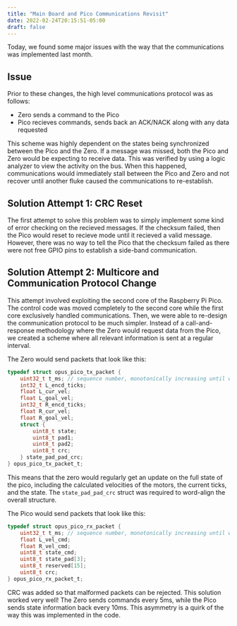 ```yaml
---
title: "Main Board and Pico Communications Revisit"
date: 2022-02-24T20:15:51-05:00
draft: false
---
```


Today, we found some major issues with the way that the communications was implemented last month. 

## Issue
Prior to these changes, the high level communications protocol was as follows: 
- Zero sends a command to the Pico
- Pico recieves commands, sends back an ACK/NACK along with any data requested

This scheme was highly dependent on the states being synchronized between the Pico and the Zero. If a message was missed, both the Pico and Zero would be expecting to receive data. This was verified by using a logic analyzer to view the activity on the bus. When this happened, communications would immediately stall between the Pico and Zero and not recover until another fluke caused the communications to re-establish. 

## Solution Attempt 1: CRC Reset
The first attempt to solve this problem was to simply implement some kind of error checking on the recieved messages. If the checksum failed, then the Pico would reset to recieve mode until it recieved a valid message. However, there was no way to tell the Pico that the checksum failed as there were not free GPIO pins to establish a side-band communication. 

## Solution Attempt 2: Multicore and Communication Protocol Change
This attempt involved exploiting the second core of the Raspberry Pi Pico. The control code was moved completely to the second core while the first core exclusively handled communications. Then, we were able to re-design the communication protocol to be much simpler. Instead of a call-and-response methodology where the Zero would request data from the Pico, we created a scheme where all relevant information is sent at a regular interval. 

The Zero would send packets that look like this: 

```c
typedef struct opus_pico_tx_packet {
    uint32_t t_ms; // sequence number, monotonically increasing until wraparound 
    int32_t L_encd_ticks;
    float L_cur_vel;
    float L_goal_vel;
    int32_t R_encd_ticks;
    float R_cur_vel;
    float R_goal_vel;
    struct {
        uint8_t state;
        uint8_t pad1;
        uint8_t pad2;
        uint8_t crc;
    } state_pad_pad_crc;
} opus_pico_tx_packet_t;
```

This means that the zero would regularly get an update on the full state of the pico, including the calculated velocities of the motors, the current ticks, and the state. The `state_pad_pad_crc` struct was required to word-align the overall structure. 

The Pico would send packets that look like this: 

```c
typedef struct opus_pico_rx_packet {
    uint32_t t_ms; // sequence number, monotonically increasing until wraparound 
    float L_vel_cmd;
    float R_vel_cmd;
    uint8_t state_cmd;
    uint8_t state_pad[3];
    uint8_t reserved[15];
    uint8_t crc;
} opus_pico_rx_packet_t;
```

CRC was added so that malformed packets can be rejected. This solution worked very well! The Zero sends commands every 5ms, while the Pico sends state information back every 10ms. This asymmetry is a quirk of the way this was implemented in the code. 